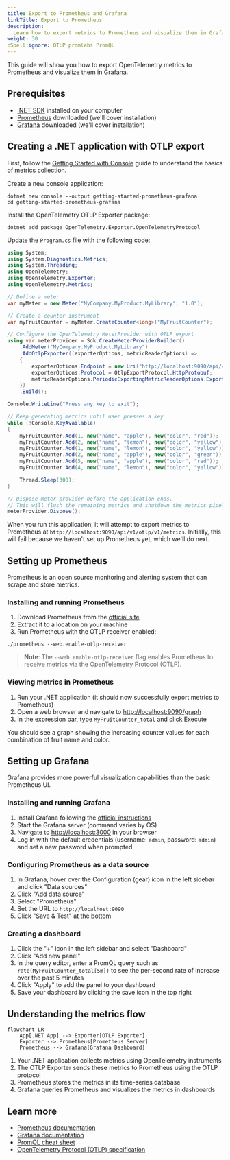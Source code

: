 ```yaml
---
title: Export to Prometheus and Grafana
linkTitle: Export to Prometheus
description:
  Learn how to export metrics to Prometheus and visualize them in Grafana
weight: 30
cSpell:ignore: OTLP promlabs PromQL
---
```


This guide will show you how to export OpenTelemetry metrics to Prometheus and
visualize them in Grafana.

## Prerequisites

- [.NET SDK](https://dotnet.microsoft.com/download) installed on your computer
- [Prometheus](https://prometheus.io/download/) downloaded (we'll cover
  installation)
- [Grafana](https://grafana.com/docs/grafana/latest/installation/) downloaded
  (we'll cover installation)

## Creating a .NET application with OTLP export

First, follow the
[Getting Started with Console](/docs/languages/dotnet/metrics/getting-started-console/)
guide to understand the basics of metrics collection.

Create a new console application:

```shell
dotnet new console --output getting-started-prometheus-grafana
cd getting-started-prometheus-grafana
```

Install the OpenTelemetry OTLP Exporter package:

```shell
dotnet add package OpenTelemetry.Exporter.OpenTelemetryProtocol
```

Update the `Program.cs` file with the following code:

```csharp
using System;
using System.Diagnostics.Metrics;
using System.Threading;
using OpenTelemetry;
using OpenTelemetry.Exporter;
using OpenTelemetry.Metrics;

// Define a meter
var myMeter = new Meter("MyCompany.MyProduct.MyLibrary", "1.0");

// Create a counter instrument
var myFruitCounter = myMeter.CreateCounter<long>("MyFruitCounter");

// Configure the OpenTelemetry MeterProvider with OTLP export
using var meterProvider = Sdk.CreateMeterProviderBuilder()
    .AddMeter("MyCompany.MyProduct.MyLibrary")
    .AddOtlpExporter((exporterOptions, metricReaderOptions) =>
    {
        exporterOptions.Endpoint = new Uri("http://localhost:9090/api/v1/otlp/v1/metrics");
        exporterOptions.Protocol = OtlpExportProtocol.HttpProtobuf;
        metricReaderOptions.PeriodicExportingMetricReaderOptions.ExportIntervalMilliseconds = 1000;
    })
    .Build();

Console.WriteLine("Press any key to exit");

// Keep generating metrics until user presses a key
while (!Console.KeyAvailable)
{
    myFruitCounter.Add(1, new("name", "apple"), new("color", "red"));
    myFruitCounter.Add(2, new("name", "lemon"), new("color", "yellow"));
    myFruitCounter.Add(1, new("name", "lemon"), new("color", "yellow"));
    myFruitCounter.Add(2, new("name", "apple"), new("color", "green"));
    myFruitCounter.Add(5, new("name", "apple"), new("color", "red"));
    myFruitCounter.Add(4, new("name", "lemon"), new("color", "yellow"));

    Thread.Sleep(300);
}

// Dispose meter provider before the application ends.
// This will flush the remaining metrics and shutdown the metrics pipeline.
meterProvider.Dispose();
```

When you run this application, it will attempt to export metrics to Prometheus
at `http://localhost:9090/api/v1/otlp/v1/metrics`. Initially, this will fail
because we haven't set up Prometheus yet, which we'll do next.

## Setting up Prometheus

Prometheus is an open source monitoring and alerting system that can scrape and
store metrics.

### Installing and running Prometheus

1. Download Prometheus from the [official site](https://prometheus.io/download/)
2. Extract it to a location on your machine
3. Run Prometheus with the OTLP receiver enabled:

```shell
./prometheus --web.enable-otlp-receiver
```

> **Note**: The `--web.enable-otlp-receiver` flag enables Prometheus to receive
> metrics via the OpenTelemetry Protocol (OTLP).

### Viewing metrics in Prometheus

1. Run your .NET application (it should now successfully export metrics to
   Prometheus)
2. Open a web browser and navigate to
   [http://localhost:9090/graph](http://localhost:9090/graph)
3. In the expression bar, type `MyFruitCounter_total` and click Execute

You should see a graph showing the increasing counter values for each
combination of fruit name and color.

## Setting up Grafana

Grafana provides more powerful visualization capabilities than the basic
Prometheus UI.

### Installing and running Grafana

1. Install Grafana following the
   [official instructions](https://grafana.com/docs/grafana/latest/installation/)
2. Start the Grafana server (command varies by OS)
3. Navigate to [http://localhost:3000](http://localhost:3000) in your browser
4. Log in with the default credentials (username: `admin`, password: `admin`)
   and set a new password when prompted

### Configuring Prometheus as a data source

1. In Grafana, hover over the Configuration (gear) icon in the left sidebar and
   click "Data sources"
2. Click "Add data source"
3. Select "Prometheus"
4. Set the URL to `http://localhost:9090`
5. Click "Save & Test" at the bottom

### Creating a dashboard

1. Click the "+" icon in the left sidebar and select "Dashboard"
2. Click "Add new panel"
3. In the query editor, enter a PromQL query such as
   `rate(MyFruitCounter_total[5m])` to see the per-second rate of increase over
   the past 5 minutes
4. Click "Apply" to add the panel to your dashboard
5. Save your dashboard by clicking the save icon in the top right

## Understanding the metrics flow

```mermaid
flowchart LR
    App[.NET App] --> Exporter[OTLP Exporter]
    Exporter --> Prometheus[Prometheus Server]
    Prometheus --> Grafana[Grafana Dashboard]
```

1. Your .NET application collects metrics using OpenTelemetry instruments
2. The OTLP Exporter sends these metrics to Prometheus using the OTLP protocol
3. Prometheus stores the metrics in its time-series database
4. Grafana queries Prometheus and visualizes the metrics in dashboards

## Learn more

- [Prometheus documentation](https://prometheus.io/docs/introduction/overview/)
- [Grafana documentation](https://grafana.com/docs/grafana/latest/)
- [PromQL cheat sheet](https://promlabs.com/promql-cheat-sheet/)
- [OpenTelemetry Protocol (OTLP) specification](/docs/specs/otel/protocol/otlp/)
